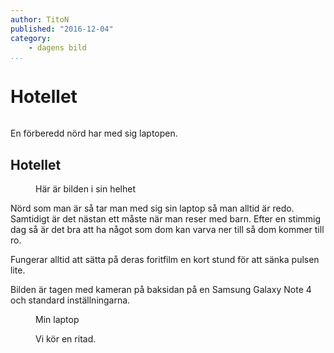 ```yaml
---
author: TitoN
published: "2016-12-04"
category:
    - dagens bild
...
```

Hotellet
==================================

<figure class="figure center">
<!-- <a href="image/blogg/20161204_092558.jpg"><img src="image/blogg/20161204_092558.jpg?w=700&h=150&a=0,20,20,50&cf" alt=""/></a> -->
<a href="image/blogg/20161204_124729.jpg"><img src="image/blogg/20161204_124729.jpg?aro&w=960&h=200&a=15,0,10,20&cf" alt=""/></a>

</figure>

En förberedd nörd har med sig laptopen.

<!--more-->



Hotellet
-----------------------------------


<figure class="figure right w50">
<a href="image/blogg/20161204_124729.jpg"><img src="image/blogg/20161204_124729.jpg?aro&w=500" alt=""/></a>
<figcaption markdown=1>Här är bilden i sin helhet</figcaption>
</figure>
Nörd som man är så tar man med sig sin laptop så man alltid är redo. Samtidigt är det nästan ett måste när man reser med barn. Efter en stimmig dag så är det bra att ha något som dom kan varva ner till så dom kommer till ro.

Fungerar alltid att sätta på deras foritfilm en kort stund för att sänka pulsen lite.

Bilden är tagen med kameran på baksidan på en Samsung Galaxy Note 4 och standard inställningarna.

<figure class="figure left w25">
<a href="image/blogg/20161204_124729.jpg"><img src="image/blogg/20161204_124729.jpg?aro&w=300&h=300&a=35,0,35,30&cf" alt=""/></a>
<figcaption markdown=1>Min laptop</figcaption>
</figure>


<figure class="figure center w100">
<a href="image/blogg/20161204_124729.jpg"><img src="image/blogg/20161204_124729.jpg?aro&w=960&cf&convolve=draw" alt=""/></a>
<figcaption markdown=1>Vi kör en ritad.</figcaption>
</figure>
